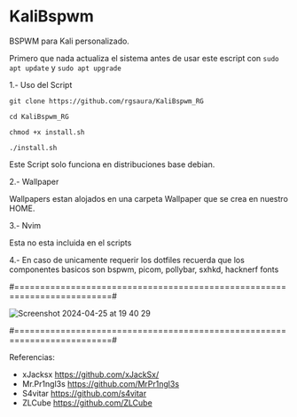 # KaliBspwm

BSPWM para Kali personalizado.

Primero que nada actualiza el sistema antes de usar este escript con ```sudo apt update``` y ```sudo apt upgrade```

1.- Uso del Script 

```
git clone https://github.com/rgsaura/KaliBspwm_RG

cd KaliBspwm_RG

chmod +x install.sh

./install.sh
```

Este Script solo funciona en distribuciones base debian.

2.- Wallpaper

Wallpapers estan alojados en una carpeta Wallpaper que se crea en nuestro HOME.

3.- Nvim

Esta no esta incluida en el scripts

4.- En caso de unicamente requerir los dotfiles recuerda que los componentes basicos son bspwm, picom, pollybar, sxhkd, hacknerf fonts

#=========================================================================#

![Screenshot 2024-04-25 at 19 40 29](https://github.com/rgsaura/KaliBspwm_RG/assets/16281075/9df3ed30-bd05-492c-9a7f-548cc0550670)

#=========================================================================#

Referencias:
- xJacksx https://github.com/xJackSx/
- Mr.Pr1ngl3s https://github.com/MrPr1ngl3s
- S4vitar https://github.com/s4vitar
- ZLCube https://github.com/ZLCube
